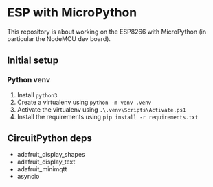 # ESP with MicroPython

This repository is about working on the ESP8266 with MicroPython (in particular the NodeMCU dev board).



## Initial setup

### Python venv
1. Install `python3`
2. Create a virtualenv using `python -m venv .venv`
3. Activate the virtualenv using `.\.venv\Scripts\Activate.ps1`
4. Install the requirements using `pip install -r requirements.txt`


## CircuitPython deps
- adafruit_display_shapes
- adafruit_display_text
- adafruit_minimqtt
- asyncio

